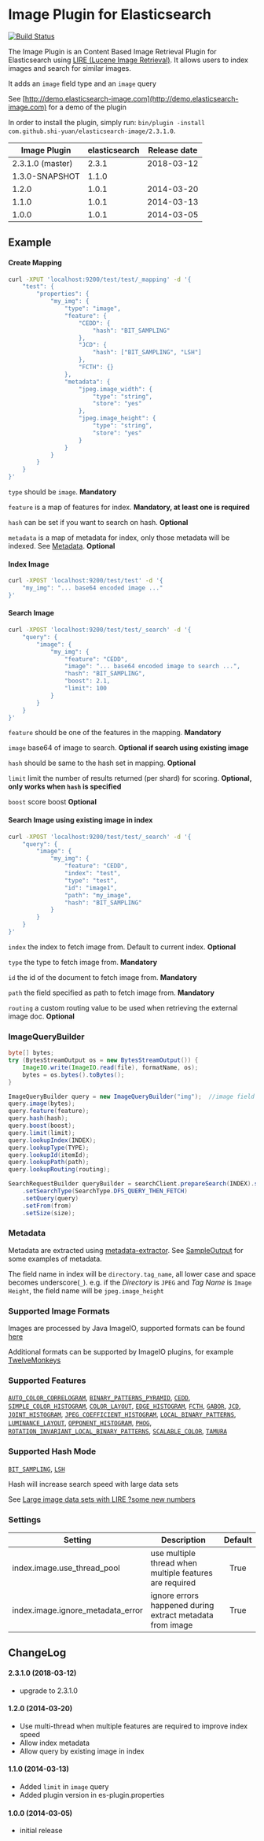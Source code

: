 Image Plugin for Elasticsearch
==================================
[![Build Status](https://travis-ci.org/shi-yuan/elasticsearch-image.png?branch=master)](https://travis-ci.org/shi-yuan/elasticsearch-image)

The Image Plugin is an Content Based Image Retrieval Plugin for Elasticsearch using [LIRE (Lucene Image Retrieval)](https://code.google.com/p/lire/). It allows users to index images and search for similar images.

It adds an `image` field type and an `image` query

See [http://demo.elasticsearch-image.com](http://demo.elasticsearch-image.com) for a demo of the plugin

In order to install the plugin, simply run: `bin/plugin -install com.github.shi-yuan/elasticsearch-image/2.3.1.0`.

|     Image Plugin          |  elasticsearch    | Release date |
|---------------------------|-------------------|:------------:|
| 2.3.1.0 (master)          | 2.3.1             | 2018-03-12   |
| 1.3.0-SNAPSHOT            | 1.1.0             |              |
| 1.2.0                     | 1.0.1             | 2014-03-20   |
| 1.1.0                     | 1.0.1             | 2014-03-13   |
| 1.0.0                     | 1.0.1             | 2014-03-05   |


## Example
#### Create Mapping
```sh
curl -XPUT 'localhost:9200/test/test/_mapping' -d '{
    "test": {
        "properties": {
            "my_img": {
                "type": "image",
                "feature": {
                    "CEDD": {
                        "hash": "BIT_SAMPLING"
                    },
                    "JCD": {
                        "hash": ["BIT_SAMPLING", "LSH"]
                    },
                    "FCTH": {}
                },
                "metadata": {
                    "jpeg.image_width": {
                        "type": "string",
                        "store": "yes"
                    },
                    "jpeg.image_height": {
                        "type": "string",
                        "store": "yes"
                    }
                }
            }
        }
    }
}'
```
`type` should be `image`. **Mandatory**

`feature` is a map of features for index. **Mandatory, at least one is required**

`hash` can be set if you want to search on hash. **Optional**

`metadata` is a map of metadata for index, only those metadata will be indexed. See [Metadata](#metadata). **Optional**


#### Index Image
```sh
curl -XPOST 'localhost:9200/test/test' -d '{
    "my_img": "... base64 encoded image ..."
}'
```

#### Search Image
```sh
curl -XPOST 'localhost:9200/test/test/_search' -d '{
    "query": {
        "image": {
            "my_img": {
                "feature": "CEDD",
                "image": "... base64 encoded image to search ...",
                "hash": "BIT_SAMPLING",
                "boost": 2.1,
                "limit": 100
            }
        }
    }
}'
```
`feature` should be one of the features in the mapping.  **Mandatory**

`image` base64 of image to search.  **Optional if search using existing image**

`hash` should be same to the hash set in mapping.  **Optional**

`limit` limit the number of results returned (per shard) for scoring. **Optional, only works when `hash` is specified**

`boost` score boost  **Optional**


#### Search Image using existing image in index
```sh
curl -XPOST 'localhost:9200/test/test/_search' -d '{
    "query": {
        "image": {
            "my_img": {
                "feature": "CEDD",
                "index": "test",
                "type": "test",
                "id": "image1",
                "path": "my_image",
                "hash": "BIT_SAMPLING"
            }
        }
    }
}'
```
`index` the index to fetch image from. Default to current index.  **Optional**

`type` the type to fetch image from.  **Mandatory**

`id` the id of the document to fetch image from.  **Mandatory**

`path` the field specified as path to fetch image from.  **Mandatory**

`routing` a custom routing value to be used when retrieving the external image doc.  **Optional**


### ImageQueryBuilder
```java
byte[] bytes;
try (BytesStreamOutput os = new BytesStreamOutput()) {
    ImageIO.write(ImageIO.read(file), formatName, os);
    bytes = os.bytes().toBytes();
}

ImageQueryBuilder query = new ImageQueryBuilder("img");  //image field
query.image(bytes);
query.feature(feature);
query.hash(hash);
query.boost(boost);
query.limit(limit);
query.lookupIndex(INDEX);
query.lookupType(TYPE);
query.lookupId(itemId);	
query.lookupPath(path);
query.lookupRouting(routing);

SearchRequestBuilder queryBuilder = searchClient.prepareSearch(INDEX).setTypes(TYPE)
    .setSearchType(SearchType.DFS_QUERY_THEN_FETCH)
    .setQuery(query)
    .setFrom(from)
    .setSize(size);
```

### Metadata
Metadata are extracted using [metadata-extractor](https://code.google.com/p/metadata-extractor/). See [SampleOutput](https://code.google.com/p/metadata-extractor/wiki/SampleOutput) for some examples of metadata.

The field name in index will be `directory.tag_name`, all lower case and space becomes underscore(`_`). e.g. if the *Directory* is `JPEG` and *Tag Name* is `Image Height`, the field name will be `jpeg.image_height`



### Supported Image Formats
Images are processed by Java ImageIO, supported formats can be found [here](http://docs.oracle.com/javase/7/docs/api/javax/imageio/package-summary.html)

Additional formats can be supported by ImageIO plugins, for example [TwelveMonkeys](https://github.com/haraldk/TwelveMonkeys)


### Supported Features
[`AUTO_COLOR_CORRELOGRAM`](https://code.google.com/p/lire/source/browse/trunk/src/main/java/net/semanticmetadata/lire/imageanalysis/AutoColorCorrelogram.java),  [`BINARY_PATTERNS_PYRAMID`](https://code.google.com/p/lire/source/browse/trunk/src/main/java/net/semanticmetadata/lire/imageanalysis/BinaryPatternsPyramid.java), [`CEDD`](https://code.google.com/p/lire/source/browse/trunk/src/main/java/net/semanticmetadata/lire/imageanalysis/CEDD.java), [`SIMPLE_COLOR_HISTOGRAM`](https://code.google.com/p/lire/source/browse/trunk/src/main/java/net/semanticmetadata/lire/imageanalysis/SimpleColorHistogram.java), [`COLOR_LAYOUT`](https://code.google.com/p/lire/source/browse/trunk/src/main/java/net/semanticmetadata/lire/imageanalysis/ColorLayout.java), [`EDGE_HISTOGRAM`](https://code.google.com/p/lire/source/browse/trunk/src/main/java/net/semanticmetadata/lire/imageanalysis/EdgeHistogram.java), [`FCTH`](https://code.google.com/p/lire/source/browse/trunk/src/main/java/net/semanticmetadata/lire/imageanalysis/FCTH.java), [`GABOR`](https://code.google.com/p/lire/source/browse/trunk/src/main/java/net/semanticmetadata/lire/imageanalysis/Gabor.java), [`JCD`](https://code.google.com/p/lire/source/browse/trunk/src/main/java/net/semanticmetadata/lire/imageanalysis/JCD.java), [`JOINT_HISTOGRAM`](https://code.google.com/p/lire/source/browse/trunk/src/main/java/net/semanticmetadata/lire/imageanalysis/joint/JointHistogram.java), [`JPEG_COEFFICIENT_HISTOGRAM`](https://code.google.com/p/lire/source/browse/trunk/src/main/java/net/semanticmetadata/lire/imageanalysis/JpegCoefficientHistogram.java), [`LOCAL_BINARY_PATTERNS`](https://code.google.com/p/lire/source/browse/trunk/src/main/java/net/semanticmetadata/lire/imageanalysis/LocalBinaryPatterns.java), [`LUMINANCE_LAYOUT`](https://code.google.com/p/lire/source/browse/trunk/src/main/java/net/semanticmetadata/lire/imageanalysis/LuminanceLayout.java), [`OPPONENT_HISTOGRAM`](https://code.google.com/p/lire/source/browse/trunk/src/main/java/net/semanticmetadata/lire/imageanalysis/OpponentHistogram.java), [`PHOG`](https://code.google.com/p/lire/source/browse/trunk/src/main/java/net/semanticmetadata/lire/imageanalysis/PHOG.java), [`ROTATION_INVARIANT_LOCAL_BINARY_PATTERNS`](https://code.google.com/p/lire/source/browse/trunk/src/main/java/net/semanticmetadata/lire/imageanalysis/RotationInvariantLocalBinaryPatterns.java), [`SCALABLE_COLOR`](https://code.google.com/p/lire/source/browse/trunk/src/main/java/net/semanticmetadata/lire/imageanalysis/ScalableColor.java), [`TAMURA`](https://code.google.com/p/lire/source/browse/trunk/src/main/java/net/semanticmetadata/lire/imageanalysis/Tamura.java)


### Supported Hash Mode
[`BIT_SAMPLING`](https://code.google.com/p/lire/source/browse/trunk/src/main/java/net/semanticmetadata/lire/indexing/hashing/BitSampling.java), [`LSH`](https://code.google.com/p/lire/source/browse/trunk/src/main/java/net/semanticmetadata/lire/indexing/hashing/LocalitySensitiveHashing.java)

Hash will increase search speed with large data sets

See [Large image data sets with LIRE ?some new numbers](http://www.semanticmetadata.net/2013/03/20/large-image-data-sets-with-lire-some-new-numbers/) 


### Settings
|     Setting          |  Description    | Default |
|----------------------|-----------------|:-------:|
| index.image.use_thread_pool | use multiple thread when multiple features are required | True |
| index.image.ignore_metadata_error| ignore errors happened during extract metadata from image | True |

## ChangeLog

#### 2.3.1.0 (2018-03-12)

- upgrade to 2.3.1.0

#### 1.2.0 (2014-03-20)

- Use multi-thread when multiple features are required to improve index speed
- Allow index metadata
- Allow query by existing image in index

#### 1.1.0 (2014-03-13)

- Added `limit` in `image` query
- Added plugin version in es-plugin.properties

#### 1.0.0 (2014-03-05)

- initial release
